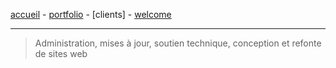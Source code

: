 [accueil](index.md) - [portfolio](portfolio.md) - [clients] - [welcome](welcome.md)

- - -
> Administration, mises à jour, soutien technique, conception et refonte de sites web
